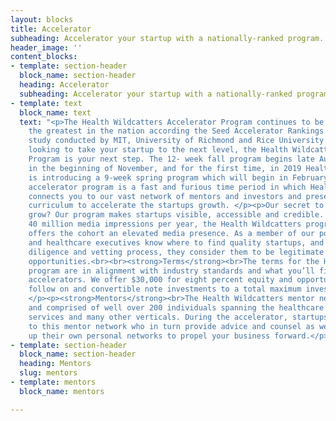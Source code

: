 ```yaml
---
layout: blocks
title: Accelerator
subheading: Accelerator your startup with a nationally-ranked program.
header_image: ''
content_blocks:
- template: section-header
  block_name: section-header
  heading: Accelerator
  subheading: Accelerator your startup with a nationally-ranked program.
- template: text
  block_name: text
  text: "<p>The Health Wildcatters Accelerator Program continues to be ranked among
    the greatest in the nation according the Seed Accelerator Rankings Project, a
    study conducted by MIT, University of Richmond and Rice University. If you’re
    looking to take your startup to the next level, the Health Wildcatters</p><p>Accelerator
    Program is your next step. The 12- week fall program begins late August and ends
    in the beginning of November, and for the first time, in 2019 Health Wildcatters
    is introducing a 9-week spring program which will begin in February. </p><p>The
    accelerator program is a fast and furious time period in which Health Wildcatters
    connects you to our vast network of mentors and investors and presents a diverse
    curriculum to accelerate the startups growth. </p><p>Our secret to making startups
    grow? Our program makes startups visible, accessible and credible. Garnering over
    40 million media impressions per year, the Health Wildcatters program immediately
    offers the cohort an elevated media presence. As a member of our portfolio investors
    and healthcare executives know where to find quality startups, and after our due
    diligence and vetting process, they consider them to be legitimate investment
    opportunities.<br><br><strong>Terms</strong><br>The terms for the Health Wildcatters
    program are in alignment with industry standards and what you’ll find at most
    accelerators. We offer $30,000 for eight percent equity and opportunities for
    follow on and convertible note investments to a total maximum investment of $380k.
    </p><p><strong>Mentors</strong><br>The Health Wildcatters mentor network is vast
    and comprised of well over 200 individuals spanning the healthcare industry, professional
    services and many other verticals. During the accelerator, startups are connected
    to this mentor network who in turn provide advice and counsel as well as open
    up their own personal networks to propel your business forward.</p>"
- template: section-header
  block_name: section-header
  heading: Mentors
  slug: mentors
- template: mentors
  block_name: mentors

---
```

